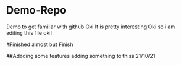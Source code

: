 # Demo-Repo
Demo to get familiar with github Oki
It is pretty interesting
Oki so i am editing this file oki!

#Finished almost but Finish


##Addding some features adding 
something to thiss 21/10/21